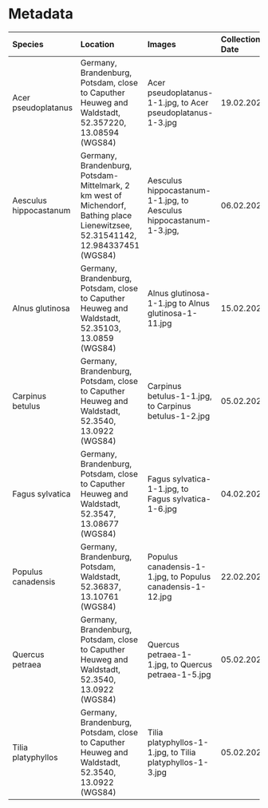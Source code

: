# Metadata





| Species                | Location                                                     | Images                                                       | Collection Date |
| :--------------------- | :----------------------------------------------------------- | :----------------------------------------------------------- | :-------------- |
| Acer pseudoplatanus    | Germany, Brandenburg, Potsdam, close to Caputher Heuweg and Waldstadt, 52.357220, 13.08594 (WGS84) | Acer pseudoplatanus-1-1.jpg, to Acer pseudoplatanus-1-3.jpg  | 19.02.2021      |
| Aesculus hippocastanum | Germany, Brandenburg, Potsdam-Mittelmark, 2 km west of Michendorf, Bathing place Lienewitzsee, 52.31541142, 12.984337451 (WGS84) | Aesculus hippocastanum-1-1.jpg, to Aesculus hippocastanum-1-3.jpg, | 06.02.2021      |
| Alnus glutinosa        | Germany, Brandenburg, Potsdam, close to Caputher Heuweg and Waldstadt, 52.35103, 13.0859 (WGS84) | Alnus glutinosa-1-1.jpg to Alnus glutinosa-1-11.jpg          | 15.02.2021      |
| Carpinus betulus       | Germany, Brandenburg, Potsdam, close to Caputher Heuweg and Waldstadt, 52.3540, 13.0922 (WGS84) | Carpinus betulus-1-1.jpg, to Carpinus betulus-1-2.jpg        | 05.02.2021      |
| Fagus sylvatica        | Germany, Brandenburg, Potsdam, close to Caputher Heuweg and Waldstadt, 52.3547, 13.08677 (WGS84) | Fagus sylvatica-1-1.jpg, to Fagus sylvatica-1-6.jpg          | 04.02.2021      |
| Populus canadensis     | Germany, Brandenburg, Potsdam, Waldstadt, 52.36837, 13.10761 (WGS84) | Populus canadensis-1-1.jpg, to Populus canadensis-1-12.jpg   | 22.02.2021      |
| Quercus petraea        | Germany, Brandenburg, Potsdam, close to Caputher Heuweg and Waldstadt, 52.3540, 13.0922 (WGS84) | Quercus petraea-1-1.jpg, to Quercus petraea-1-5.jpg          | 05.02.2021      |
| Tilia platyphyllos     | Germany, Brandenburg, Potsdam, close to Caputher Heuweg and Waldstadt, 52.3540, 13.0922 (WGS84) | Tilia platyphyllos-1-1.jpg, to Tilia platyphyllos-1-3.jpg    | 05.02.2021      |

